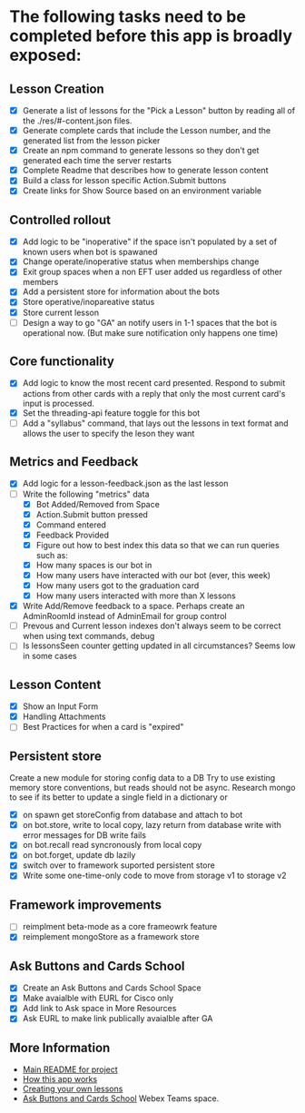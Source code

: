 # The following tasks need to be completed before this app is broadly exposed:

## Lesson Creation
* [x] Generate a list of lessons for the "Pick a Lesson" button by reading all of the ./res/#-content.json files.
* [x] Generate complete cards that include the Lesson number, and the generated list from the lesson picker
* [x] Create an npm command to generate lessons so they don't get generated each time the server restarts
* [X] Complete Readme that describes how to generate lesson content
* [x] Build a class for lesson specific Action.Submit buttons
* [x] Create links for Show Source based on an environment variable

## Controlled rollout
* [x]  Add logic to be "inoperative" if the space isn't populated by a set of known users when bot is spawaned
* [x]  Change operate/inoperative status when memberships change
* [x] Exit group spaces when a non EFT user added us regardless of other members  
* [x]  Add a persistent store for information about the bots
  * [x]  Store operative/inopareative status
  * [x]  Store current lesson
* [ ]  Design a way to go "GA" an notify users in 1-1 spaces that the bot is operational now. (But make sure notification only happens one time)

## Core functionality
* [x]  Add logic to know the most recent card presented.  Respond to submit actions from other cards with a reply that only the most current card's input is processed.
* [x]  Set the threading-api feature toggle for this bot
* [ ]  Add a "syllabus" command, that lays out the lessons in text format and allows the user to specify the leson they want

## Metrics and Feedback
* [x] Add logic for a lesson-feedback.json as the last lesson
* [ ] Write the following "metrics" data
  * [x] Bot Added/Removed from Space
  * [x] Action.Submit button pressed
  * [x] Command entered
  * [x] Feedback Provided
  * [x] Figure out how to best index this data so that we can run queries such as:
  * [x] How many spaces is our bot in
  * [x] How many users have interacted with our bot (ever, this week)
  * [x] How many users got to the graduation card
  * [x] How many users interacted with more than X lessons
* [x] Write Add/Remove feedback to a space.  Perhaps create an AdminRoomId instead of AdminEmail for group control
* [ ] Prevous and Current lesson indexes don't always seem to be correct when using text commands, debug
* [ ] Is lessonsSeen counter getting updated in all circumstances?  Seems low in some cases

## Lesson Content
* [x] Show an Input Form
* [x] Handling Attachments
* [ ] Best Practices for when a card is "expired"

## Persistent store
Create a new module for storing config data to a DB
Try to use existing memory store conventions, but reads should not be async.
Research mongo to see if its better to update a single field in a dictionary or 
* [x] on spawn get storeConfig from database and attach to bot
* [x] on bot.store, write to local copy, lazy return from database write with error messages for DB write fails
* [x] on bot.recall read syncronously from local copy
* [x] on bot.forget, update db lazily
* [x] switch over to framework suported persistent store
* [x] Write some one-time-only code to move from storage v1 to storage v2

## Framework improvements
* [ ] reimplment beta-mode as a core frameowrk feature
* [x] reimplement mongoStore as a framework store

## Ask Buttons and Cards School
* [x] Create an Ask Buttons and Cards School Space
* [x] Make avaialble with EURL for Cisco only
* [x] Add link to Ask space in More Resources
* [x] Ask EURL to make link publically avaialble after GA

## More Information

* [Main README for project](../README.md)
* [How this app works](./overview.md)
* [Creating your own lessons](./lessons.md)
* [Ask Buttons and Cards School](https://eurl.io/#SJiS9VKTH) Webex Teams space.
